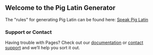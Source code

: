 ## Welcome to the Pig Latin Generator

The "rules" for generating Pig Latin can be found here: [Speak Pig Latin](http://www.wikihow.com/Speak-Pig-Latin)

### Support or Contact

Having trouble with Pages? Check out our [documentation](https://help.github.com/categories/github-pages-basics/) or [contact support](https://github.com/contact) and we’ll help you sort it out.
